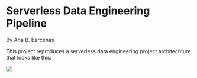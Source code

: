 # Serverless Data Engineering Pipeline
By Ana B. Barcenas

This project reproduces a serverless data engineering project architechture that looks like this:

![](Serverless-DataEngineering-Pipeline/pipeline_architechture.png)

